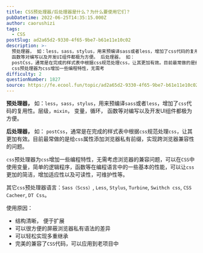 ```yaml
---
title: CSS预处理器/后处理器是什么？为什么要使用它们？
pubDatetime: 2022-06-25T14:35:15.000Z
author: caorushizi
tags:
  - CSS
postSlug: ad2a65d2-9330-4f65-9be7-b61e11e10c02
description: >-
  预处理器， 如：less，sass，stylus，用来预编译sass或者less，增加了css代码的复用性。层级，mixin， 变量，循环，
  函数等对编写以及开发UI组件都极为方便。 后处理器， 如：
  postCss，通常是在完成的样式表中根据css规范处理css，让其更加有效。目前最常做的是给css属性添加浏览器私有前缀，实现跨浏览器兼容性的问题。
  css预处理器为css增加一些编程特性，无需考
difficulty: 2
questionNumber: 1827
source: https://fe.ecool.fun/topic/ad2a65d2-9330-4f65-9be7-b61e11e10c02
---
```


**预处理器，** 如：`less`，`sass`，`stylus`，用来预编译`sass`或者`less`，增加了`css`代码的复用性。层级，`mixin`， 变量，循环， 函数等对编写以及开发UI组件都极为方便。

**后处理器，** 如： `postCss`，通常是在完成的样式表中根据`css`规范处理`css`，让其更加有效。目前最常做的是给`css`属性添加浏览器私有前缀，实现跨浏览器兼容性的问题。

`css`预处理器为`css`增加一些编程特性，无需考虑浏览器的兼容问题，可以在`CSS`中使用变量，简单的逻辑程序，函数等在编程语言中的一些基本的性能，可以让`css`更加的简洁，增加适应性以及可读性，可维护性等。

其它`css`预处理器语言：`Sass（Scss）`, `Less`, `Stylus`, `Turbine`, `Swithch css`, `CSS Cacheer`, `DT Css`。

使用原因：

- 结构清晰， 便于扩展
- 可以很方便的屏蔽浏览器私有语法的差异
- 可以轻松实现多重继承
- 完美的兼容了`CSS`代码，可以应用到老项目中
